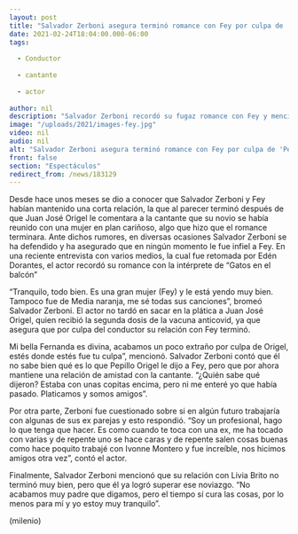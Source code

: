 ```yaml
---
layout: post
title: "Salvador Zerboni asegura terminó romance con Fey por culpa de 'Pepillo' Origel"
date: 2021-02-24T18:04:00.000-06:00
tags:
  
  - Conductor
  
  - cantante
  
  - actor
  
author: nil
description: "Salvador Zerboni recordó su fugaz romance con Fey y mencionó que terminó su noviazgo con la cantante por culpa de Juan José Origel. "
image: "/uploads/2021/images-fey.jpg"
video: nil
audio: nil
alt: "Salvador Zerboni asegura terminó romance con Fey por culpa de 'Pepillo' Origel"
front: false
section: "Espectáculos"
redirect_from: /news/183129
---
```


Desde hace unos meses se dio a conocer que Salvador Zerboni y Fey habían mantenido una corta relación, la que al parecer terminó después de que Juan José Origel le comentara a la cantante que su novio se había reunido con una mujer en plan cariñoso, algo que hizo que el romance terminara. Ante dichos rumores, en diversas ocasiones Salvador Zerboni se ha defendido y ha asegurado que en ningún momento le fue infiel a Fey. En una reciente entrevista con varios medios, la cual fue retomada por Edén Dorantes, el actor recordó su romance con la intérprete de “Gatos en el balcón” 

“Tranquilo, todo bien. Es una gran mujer (Fey) y le está yendo muy bien. Tampoco fue de Media naranja, me sé todas sus canciones”, bromeó Salvador Zerboni. El actor no tardó en sacar en la plática a Juan José Origel, quien recibió la segunda dosis de la vacuna anticovid, ya que asegura que por culpa del conductor su relación con Fey terminó. 

Mi bella Fernanda es divina, acabamos un poco extraño por culpa de Origel, estés donde estés fue tu culpa”, mencionó. Salvador Zerboni contó que él no sabe bien qué es lo que Pepillo Origel le dijo a Fey, pero que por ahora mantiene una relación de amistad con la cantante. “¿Quién sabe qué dijeron? Estaba con unas copitas encima, pero ni me enteré yo que había pasado. Platicamos y somos amigos”. 

Por otra parte, Zerboni fue cuestionado sobre si en algún futuro trabajaría con algunas de sus ex parejas y esto respondió. “Soy un profesional, hago lo que tenga que hacer. Es como cuando te toca con una ex, me ha tocado con varias y de repente uno se hace caras y de repente salen cosas buenas como hace poquito trabajé con Ivonne Montero y fue increíble, nos hicimos amigos otra vez”, contó el actor. 

Finalmente, Salvador Zerboni mencionó que su relación con Livia Brito no terminó muy bien, pero que él ya logró superar ese noviazgo. “No acabamos muy padre que digamos, pero el tiempo sí cura las cosas, por lo menos para mí y yo estoy muy tranquilo”. 

(milenio)